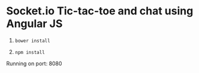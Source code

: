 # Socket.io Tic-tac-toe and chat using Angular JS

1) ` bower install `

2) ` npm install `

Running on port: 8080